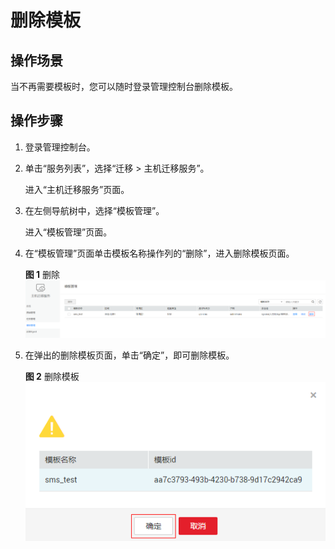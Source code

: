 # 删除模板<a name="sms_03_0025"></a>

## 操作场景<a name="section1566111211466"></a>

当不再需要模板时，您可以随时登录管理控制台删除模板。

## 操作步骤<a name="section8920141595719"></a>

1.  登录管理控制台。
2.  单击“服务列表”，选择“迁移 \> 主机迁移服务”。

    进入“主机迁移服务”页面。

3.  在左侧导航树中，选择“模板管理”。

    进入“模板管理”页面。

4.  在“模板管理”页面单击模板名称操作列的“删除”，进入删除模板页面。

    **图 1**  删除<a name="fig6310135664717"></a>  
    ![](figures/删除.png "删除")

5.  在弹出的删除模板页面，单击“确定”，即可删除模板。

    **图 2**  删除模板<a name="fig3494264532"></a>  
    ![](figures/删除模板.png "删除模板")


